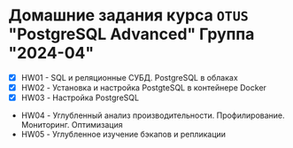 
# Домашние задания курса `OTUS` "PostgreSQL Advanced" Группа "2024-04"

* [x] HW01 - SQL и реляционные СУБД. PostgreSQL в облаках 
* [x] HW02 - Установка и настройка PostgteSQL в контейнере Docker
* [x] HW03 - Настройка PostgreSQL
* HW04 - Углубленный анализ производительности. Профилирование. Мониторинг. Оптимизация 
* HW05 - Углубленное изучение бэкапов и репликации
